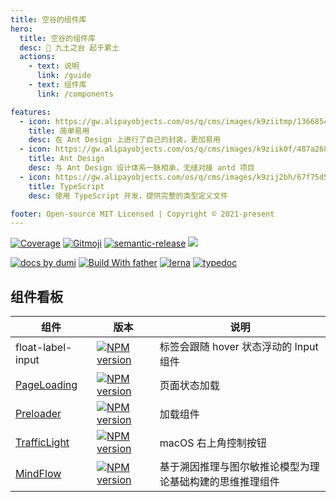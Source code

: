 ```yaml
---
title: 空谷的组件库
hero:
  title: 空谷的组件库
  desc: 🌈 九土之台 起于累土
  actions:
    - text: 说明
      link: /guide
    - text: 组件库
      link: /components

features:
  - icon: https://gw.alipayobjects.com/os/q/cms/images/k9ziitmp/13668549-b393-42a2-97c3-a6365ba87ac2_w96_h96.png
    title: 简单易用
    desc: 在 Ant Design 上进行了自己的封装，更加易用
  - icon: https://gw.alipayobjects.com/os/q/cms/images/k9ziik0f/487a2685-8f68-4c34-824f-e34c171d0dfd_w96_h96.png
    title: Ant Design
    desc: 与 Ant Design 设计体系一脉相承，无缝对接 antd 项目
  - icon: https://gw.alipayobjects.com/os/q/cms/images/k9zij2bh/67f75d56-0d62-47d6-a8a5-dbd0cb79a401_w96_h96.png
    title: TypeScript
    desc: 使用 TypeScript 开发，提供完整的类型定义文件

footer: Open-source MIT Licensed | Copyright © 2021-present
---
```


[![Coverage][coverage]][codecov-url] [![Gitmoji][gitmoji]][gitmoji-url] [![semantic-release][semantic-release]][semantic-release-repo] ![][license-url]

[![ docs by dumi][dumi-url]](https://d.umijs.org/) [![Build With father][father-url]](https://github.com/umijs/father/) [![lerna](https://img.shields.io/badge/maintained%20with-lerna-cc00ff.svg)][lerna-url] [![typedoc](https://img.shields.io/badge/API%20by-typedoc-9600ff.svg)](https://typedoc.org/)

<!-- umi url -->

[lerna-url]: https://lernajs.io/
[dumi-url]: https://img.shields.io/badge/docs%20by-dumi-blue
[father-url]: https://img.shields.io/badge/build%20with-father-028fe4.svg

<!-- badage url -->

[gitmoji]: https://img.shields.io/badge/Gitmoji-%20😜%20😍-FFDD67.svg
[gitmoji-url]: https://gitmoji.carloscuesta.me/
[semantic-release]: https://img.shields.io/badge/%20%20%F0%9F%93%A6%F0%9F%9A%80-semantic--release-e10079.svg
[semantic-release-repo]: https://github.com/semantic-release/semantic-release
[license-url]: https://img.shields.io/github/license/arvinxx/gitmoji-commit-workflow

<!-- Github CI -->

[test-ci]: https://github.com/arvinxx/components/workflows/Test%20CI/badge.svg
[release-ci]: https://github.com/arvinxx/components/workflows/Release%20CI/badge.svg
[test-ci-url]: https://github.com/arvinxx/components/actions?query=workflow%3A%22Test+CI%22
[deploy-ci-url]: https://github.com/arvinxx/components/actions?query=workflow%3A%22Release+CI%22
[coverage]: https://codecov.io/gh/arvinxx/components/branch/master/graph/badge.svg
[codecov-url]: https://codecov.io/gh/arvinxx/components/branch/master

## 组件看板

| 组件                                                   | 版本                                                                             | 说明                                                     |
| ------------------------------------------------------ | -------------------------------------------------------------------------------- | -------------------------------------------------------- |
| float-label-input                                      | [![NPM version][float-label-input-version-image]][float-label-input-version-url] | 标签会跟随 hover 状态浮动的 Input 组件                   |
| [PageLoading](/components/common/page-loading)         | [![NPM version][page-loading-version-image]][page-loading-version-url]           | 页面状态加载                                             |
| [Preloader](/components/common/preloader)              | [![NPM version][preloader-version-image]][preloader-version-url]                 | 加载组件                                                 |
| [TrafficLight](/components/common/macos-traffic-light) | [![NPM version][traffic-light-version-image]][traffic-light-version-url]         | macOS 右上角控制按钮                                     |
| [MindFlow](/components/biz/mindflow)                   | [![NPM version][mindflow-version-image]][mindflow-version-url]                   | 基于溯因推理与图尔敏推论模型为理论基础构建的思维推理组件 |

[float-label-input-version-image]: http://img.shields.io/npm/v/@arvinxu/float-label-input.svg?color=deepgreen&label=latest
[float-label-input-version-url]: http://npmjs.org/package/@arvinxu/float-label-input
[page-loading-version-image]: http://img.shields.io/npm/v/@arvinxu/page-loading.svg?color=deepgreen&label=latest
[page-loading-version-url]: http://npmjs.org/package/@arvinxu/page-loading
[preloader-version-image]: http://img.shields.io/npm/v/@arvinxu/preloader.svg?color=deepgreen&label=latest
[preloader-version-url]: http://npmjs.org/package/@arvinxu/preloader
[traffic-light-version-image]: http://img.shields.io/npm/v/@arvinxu/macos-traffic-light.svg?color=deepgreen&label=latest
[traffic-light-version-url]: http://npmjs.org/package/@arvinxu/macos-traffic-light
[mindflow-version-image]: http://img.shields.io/npm/v/@arvinxu/mindflow.svg?color=deepgreen&label=latest
[mindflow-version-url]: http://npmjs.org/package/@arvinxu/mindflow
